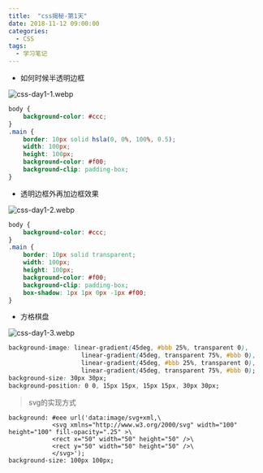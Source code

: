 ```yaml
---
title:  "css揭秘-第1天"
date: 2018-11-12 09:00:00
categories:
  - CSS
tags:
  - 学习笔记
---
```


- 如何时候半透明边框

![css-day1-1.webp](/assets/img/css-day1-1.webp)
```css
body {
    background-color: #ccc;
}
.main {
    border: 10px solid hsla(0, 0%, 100%, 0.5);
    width: 100px;
    height: 100px;
    background-color: #f00;
    background-clip: padding-box;
}
```
- 透明边框外再加边框效果

![css-day1-2.webp](/assets/img/css-day1-2.webp)
```css
body {
    background-color: #ccc;
}
.main {
    border: 10px solid transparent;
    width: 100px;
    height: 100px;
    background-color: #f00;
    background-clip: padding-box;
    box-shadow: 1px 1px 0px -1px #f00;
}
```
- 方格棋盘


![css-day1-3.webp](/assets/img/css-day1-3.webp)
```css
background-image: linear-gradient(45deg, #bbb 25%, transparent 0), 
					linear-gradient(45deg, transparent 75%, #bbb 0),
					linear-gradient(45deg, #bbb 25%, transparent 0), 
					linear-gradient(45deg, transparent 75%, #bbb 0);
background-size: 30px 30px;
background-position: 0 0, 15px 15px, 15px 15px, 30px 30px;
```
> svg的实现方式
```
background: #eee url('data:image/svg+xml,\
            <svg xmlns="http://www.w3.org/2000/svg" width="100" height="100" fill-opacity=".25" >\
            <rect x="50" width="50" height="50" />\
            <rect y="50" width="50" height="50" />\
            </svg>');
background-size: 100px 100px;
```
